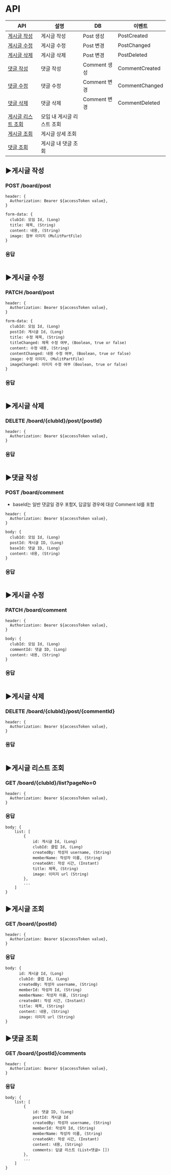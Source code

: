 # API

| API | 설명 | DB | 이벤트 |
|-----|------|----|--------|
|[게시글 작성](#게시글-작성)|게시글 작성|Post 생성|PostCreated|
|[게시글 수정](#게시글-수정)|게시글 수정|Post 변경|PostChanged|
|[게시글 삭제](#게시글-삭제)|게시글 삭제|Post 변경|PostDeleted|
|[댓글 작성](#댓글-작성)|댓글 작성|Comment 생성|CommentCreated|
|[댓글 수정](#댓글-수정)|댓글 수정|Comment 변경|CommentChanged|
|[댓글 삭제](#댓글-삭제)|댓글 삭제|Comment 변경|CommentDeleted|
|[게시글 리스트 조회](#게시글-리스트-조회)|모입 내 게시글 리스트 조회|||
|[게시글 조회](#게시글-조회)|게시글 상세 조회|||
|[댓글 조회](#댓글-조회)|게시글 내 댓글 조회|||


## ▶게시글 작성
### POST /board/post
```
header: {  
  Authorization: Bearer ${accessToken value},
}

form-data: {
  clubId: 모임 Id, (Long)
  title: 제목, (String)
  content: 내용, (String)
  image: 첨부 이미지 (MulitPartFile)
} 
```

### 응답
```
```


## ▶게시글 수정
### PATCH /board/post
```
header: {  
  Authorization: Bearer ${accessToken value},
}

form-data: {
  clubId: 모임 Id, (Long)
  postId: 게시글 Id, (Long)
  title: 수정 제목, (String)
  titleChanged: 제목 수정 여부, (Boolean, true or false)
  content: 수정 내용, (String)
  contentChanged: 내용 수정 여부, (Boolean, true or false)
  image: 수정 이미지, (MulitPartFile)
  imageChanged: 이미지 수정 여부 (Boolean, true or false)
} 
```

### 응답
```
```


## ▶게시글 삭제
### DELETE /board/{clubId}/post/{postId}
```
header: {  
  Authorization: Bearer ${accessToken value},
}
```

### 응답
```
```


## ▶댓글 작성
### POST /board/comment

- baseId는 일반 댓글일 경우 포함X, 답글일 경우에 대상 Comment Id를 포함 

```
header: {  
  Authorization: Bearer ${accessToken value},
}

body: {
  clubId: 모임 Id, (Long)
  postId: 게시글 ID, (Long)
  baseId: 댓글 ID, (Long)
  content: 내용, (String)
} 
```

### 응답
```
```


## ▶게시글 수정
### PATCH /board/comment
```
header: {  
  Authorization: Bearer ${accessToken value},
}

body: {
  clubId: 모임 Id, (Long)
  commentId: 댓글 ID, (Long)
  content: 내용, (String)
} 
```

### 응답
```
```


## ▶게시글 삭제
### DELETE /board/{clubId}/post/{commentId}
```
header: {  
  Authorization: Bearer ${accessToken value},
}
```

### 응답
```
```

## ▶게시글 리스트 조회
### GET /board/{clubId}/list?pageNo=0
```
header: {  
  Authorization: Bearer ${accessToken value},
}
```

### 응답
```
body: {
    list: [
        {
            id: 게시글 Id, (Long)
            clubId: 클럽 Id, (Long)
            createdBy: 작성자 username, (String)
            memberName: 작성자 이름, (String)
            createdAt: 작성 시간, (Instant)
            title: 제목, (String)
            image: 이미지 url (String)
        },
        ...
    ]
}
```


## ▶게시글 조회
### GET /board/{postId}
```
header: {  
  Authorization: Bearer ${accessToken value},
}
```

### 응답
```
body: {
      id: 게시글 Id, (Long)
      clubId: 클럽 Id, (Long)
      createdBy: 작성자 username, (String)
      memberId: 작성자 Id, (String)
      memberName: 작성자 이름, (String)
      createdAt: 작성 시간, (Instant)
      title: 제목, (String)
      content: 내용, (String)
      image: 이미지 url (String)
}
```

## ▶댓글 조회
### GET /board/{postId}/comments
```
header: {  
  Authorization: Bearer ${accessToken value},
}
```

### 응답
```
body: {
    list: [
        {
            id: 댓글 ID, (Long)
            postId: 게시글 Id
            createdBy: 작성자 username, (String)
            memberId: 작성자 Id, (String)
            memberName: 작성자 이름, (String)
            createdAt: 작성 시간, (Instant)
            content: 내용, (String)
            comments: 답글 리스트 (List<댓글> [])
        },
        ...
    ]
}
```


